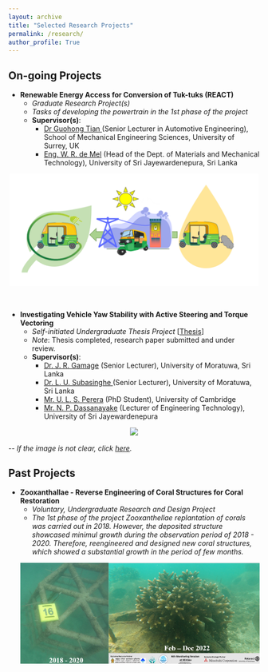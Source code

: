 ```yaml
---
layout: archive
title: "Selected Research Projects"
permalink: /research/
author_profile: True
---
```


## On-going Projects
* **Renewable Energy Access for Conversion of Tuk-tuks (REACT)**
  - *Graduate Research Project(s)* 
  - *Tasks of developing the powertrain in the 1st phase of the project*
  - **Supervisor(s)**: 
    + <a href = 'https://scholar.google.com/citations?hl=en&user=_Xh4kmMAAAAJ'>Dr Guohong Tian </a> (Senior Lecturer in Automotive Engineering), School of Mechanical Engineering Sciences, University of Surrey, UK
    + <a href = 'https://scholar.google.com/citations?hl=en&user=7exCaRIAAAAJ'>Eng. W. R. de Mel</a> (Head of the Dept. of Materials and Mechanical Technology), University of Sri Jayewardenepura, Sri Lanka
<p align="center"><img src="../images/Picture5.png" width="500"/></p>
<p>&nbsp;</p>

* **Investigating Vehicle Yaw Stability with Active Steering and Torque Vectoring**
  - *Self-initiated Undergraduate Thesis Project* [<a href = 'https://drive.google.com/file/d/1XTN1prMfSRIv6EGzFO0Am_tIoku6PQ-M/view'>Thesis</a>]
  - *Note*: Thesis completed, research paper submitted and under review.
  - **Supervisor(s)**: 
    + <a href = 'https://scholar.google.com/citations?user=kDf7wTIAAAAJ&hl=en&oi=ao'>Dr. J. R. Gamage</a> (Senior Lecturer), University of Moratuwa, Sri Lanka
    + <a href = 'https://scholar.google.com/citations?user=r5RUaGkAAAAJ&hl=en&oi=ao'>Dr. L. U. Subasinghe </a> (Senior Lecturer), University of Moratuwa, Sri Lanka
    + <a href = 'https://scholar.google.com/citations?user=lrmg3jkAAAAJ&hl=en&oi=ao'>Mr. U. L. S. Perera</a> (PhD Student), University of Cambridge
    + <a href = 'https://scholar.google.com/citations?user=Kh4UEUQAAAAJ&hl=en&oi=sra'>Mr. N. P. Dassanayake</a> (Lecturer of Engineering Technology), University of Sri Jayewardenepura
<p align ="center"><img src="../images/COMMODEL3.png" width="800"/></p>

  -- *If the image is not clear, click <a href = '../images/COMMODEL3.png'>here</a>.*

## Past Projects
* **Zooxanthallae - Reverse Engineering of Coral Structures for Coral Restoration**
  - *Voluntary, Undergraduate Research and Design Project* 
  - *The 1st phase of the project  Zooxanthellae replantation of corals was carried out in 2018. However, the deposited structure showcased minimul growth during the observation period of 2018 - 2020. Therefore, reengineered and designed new coral structures, which showed a substantial growth in the period of few months.*
  <p align ="center"><img src="../images/zooxanthellae.png" width="800"/></p>

 